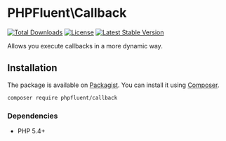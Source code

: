 # PHPFluent\Callback
[![Total Downloads](https://poser.pugx.org/phpfluent/callback/downloads.png)](https://packagist.org/packages/phpfluent/callback "Total Downloads")
[![License](https://poser.pugx.org/phpfluent/callback/license.png)](https://packagist.org/packages/phpfluent/callback "License")
[![Latest Stable Version](https://poser.pugx.org/phpfluent/callback/v/stable.png)](https://packagist.org/packages/phpfluent/callback "Latest Stable Version")

Allows you execute callbacks in a more dynamic way.

## Installation

The package is available on [Packagist](https://packagist.org/packages/phpfluent/callback). You can install it using
[Composer](http://getcomposer.org).

```bash
composer require phpfluent/callback
```

### Dependencies

- PHP 5.4+
